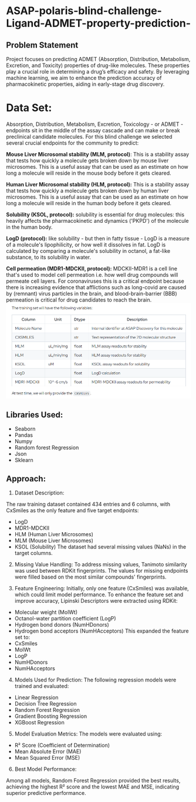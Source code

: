 # ASAP-polaris-blind-challenge-Ligand-ADMET-property-prediction-

## Problem Statement
Project focuses on predicting ADMET (Absorption, Distribution, Metabolism, Excretion, and Toxicity) properties of drug-like molecules. These properties play a crucial role in determining a drug’s efficacy and safety. By leveraging machine learning, we aim to enhance the prediction accuracy of pharmacokinetic properties, aiding in early-stage drug discovery.

# Data Set:
Absorption, Distribution, Metabolism, Excretion, Toxicology - or ADMET - endpoints sit in the middle of the assay cascade and can make or break preclinical candidate molecules. For this blind challenge we selected several crucial endpoints for the community to predict:

**Mouse Liver Microsomal stability (MLM, protocol)**: This is a stability assay that tests how quickly a molecule gets broken down by mouse liver microsomes. This is a useful assay that can be used as an estimate on how long a molecule will reside in the mouse body before it gets cleared.

**Human Liver Microsomal stability (HLM, protocol):** This is a stability assay that tests how quickly a molecule gets broken down by human liver microsomes. This is a useful assay that can be used as an estimate on how long a molecule will reside in the human body before it gets cleared.

**Solubility (KSOL, protocol):** solubility is essential for drug molecules: this heavily affects the pharmacokinetic and dynamics ('PKPD') of the molecule in the human body.

**LogD (protocol):** like solubility - but then in fatty tissue - LogD is a measure of a molecule's lipophilicity, or how well it dissolves in fat. LogD is calculated by comparing a molecule's solubility in octanol, a fat-like substance, to its solubility in water.

**Cell permeation (MDR1-MDCKII, protocol):** MDCKII-MDR1 is a cell line that's used to model cell permeation i.e. how well drug compounds will permeate cell layers. For coronaviruses this is a critical endpoint because there is increasing evidence that afflictions such as long-covid are caused by (remnant) virus particles in the brain, and blood-brain-barrier (BBB) permeation is critical for drug candidates to reach the brain.
![Image Alt](https://github.com/haleemiliyash/ASAP-polaris-blind-challenge-Ligand-ADMET-property-prediction-/blob/main/data%20set%20detail.png?raw=true)

## Libraries Used:

* Seaborn
* Pandas
* Numpy 
* Random forest Regression
* Json
* Sklearn

## Approach:
1. Dataset Description:

 The raw training dataset contained 434 entries and 6 columns, with CxSmiles as the only feature and five target endpoints:

  * LogD
  * MDR1-MDCKII
  * HLM (Human Liver Microsomes)
  * MLM (Mouse Liver Microsomes)
  * KSOL (Solubility)
  The dataset had several missing values (NaNs) in the target columns.

2. Missing Value Handling:
  To address missing values, Tanimoto similarity was used between RDKit fingerprints. The values for missing endpoints were filled based on the most similar compounds' fingerprints.

3. Feature Engineering:
  Initially, only one feature (CxSmiles) was available, which could limit model performance. To enhance the feature set and improve accuracy, Lipinski Descriptors were extracted using RDKit:

  * Molecular weight (MolWt)
  * Octanol-water partition coefficient (LogP)
  * Hydrogen bond donors (NumHDonors)
  * Hydrogen bond acceptors (NumHAcceptors)
  This expanded the feature set to:
  * CxSmiles
  * MolWt
  * LogP
  * NumHDonors
  * NumHAcceptors
4. Models Used for Prediction:
  The following regression models were trained and evaluated:
  * Linear Regression
  * Decision Tree Regression
  * Random Forest Regression
  * Gradient Boosting Regression
  * XGBoost Regression
5. Model Evaluation Metrics:
  The models were evaluated using:
  * R² Score (Coefficient of Determination)
  * Mean Absolute Error (MAE)
  * Mean Squared Error (MSE)
6. Best Model Performance:

  Among all models, Random Forest Regression provided the best results, achieving the highest R² score and the lowest MAE and MSE, indicating superior predictive performance.

